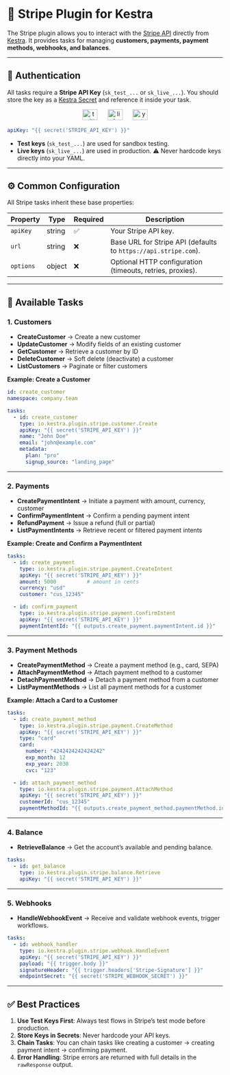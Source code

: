 # 🧾 Stripe Plugin for Kestra

The Stripe plugin allows you to interact with the [Stripe API](https://stripe.com/docs/api) directly from [Kestra](https://kestra.io).
It provides tasks for managing **customers, payments, payment methods, webhooks, and balances**.

---

## 🔐 Authentication


All tasks require a **Stripe API Key** (`sk_test_...` or `sk_live_...`).
You should store the key as a [Kestra Secret](https://kestra.io/docs/concepts/secrets) and reference it inside your task.

<p align="center">
  <a href="https://twitter.com/kestra_io" style="margin: 0 10px;">
        <img src="https://kestra.io/twitter.svg" alt="twitter" width="35" height="25" /></a>
  <a href="https://www.linkedin.com/company/kestra/" style="margin: 0 10px;">
        <img src="https://kestra.io/linkedin.svg" alt="linkedin" width="35" height="25" /></a>
  <a href="https://www.youtube.com/@kestra-io" style="margin: 0 10px;">
        <img src="https://kestra.io/youtube.svg" alt="youtube" width="35" height="25" /></a>
</p>

```yaml
apiKey: "{{ secret('STRIPE_API_KEY') }}"
```

- **Test keys** (`sk_test_...`) are used for sandbox testing.
- **Live keys** (`sk_live_...`) are used in production.
⚠️ Never hardcode keys directly into your YAML.

---

## ⚙️ Common Configuration

All Stripe tasks inherit these base properties:

| Property   | Type    | Required | Description                                                                 |
|------------|---------|----------|-----------------------------------------------------------------------------|
| `apiKey`   | string  | ✅        | Your Stripe API key.                                                        |
| `url`      | string  | ❌        | Base URL for Stripe API (defaults to `https://api.stripe.com`).             |
| `options`  | object  | ❌        | Optional HTTP configuration (timeouts, retries, proxies).                   |

---

## 📂 Available Tasks

### 1. Customers

- **CreateCustomer** → Create a new customer
- **UpdateCustomer** → Modify fields of an existing customer
- **GetCustomer** → Retrieve a customer by ID
- **DeleteCustomer** → Soft delete (deactivate) a customer
- **ListCustomers** → Paginate or filter customers

**Example: Create a Customer**

```yaml
id: create_customer
namespace: company.team

tasks:
  - id: create_customer
    type: io.kestra.plugin.stripe.customer.Create
    apiKey: "{{ secret('STRIPE_API_KEY') }}"
    name: "John Doe"
    email: "john@example.com"
    metadata:
      plan: "pro"
      signup_source: "landing_page"
```

---

### 2. Payments

- **CreatePaymentIntent** → Initiate a payment with amount, currency, customer
- **ConfirmPaymentIntent** → Confirm a pending payment intent
- **RefundPayment** → Issue a refund (full or partial)
- **ListPaymentIntents** → Retrieve recent or filtered payment intents

**Example: Create and Confirm a PaymentIntent**

```yaml
tasks:
  - id: create_payment
    type: io.kestra.plugin.stripe.payment.CreateIntent
    apiKey: "{{ secret('STRIPE_API_KEY') }}"
    amount: 5000          # amount in cents
    currency: "usd"
    customer: "cus_12345"

  - id: confirm_payment
    type: io.kestra.plugin.stripe.payment.ConfirmIntent
    apiKey: "{{ secret('STRIPE_API_KEY') }}"
    paymentIntentId: "{{ outputs.create_payment.paymentIntent.id }}"
```

---

### 3. Payment Methods

- **CreatePaymentMethod** → Create a payment method (e.g., card, SEPA)
- **AttachPaymentMethod** → Attach payment method to a customer
- **DetachPaymentMethod** → Detach a payment method from a customer
- **ListPaymentMethods** → List all payment methods for a customer

**Example: Attach a Card to a Customer**

```yaml
tasks:
  - id: create_payment_method
    type: io.kestra.plugin.stripe.payment.CreateMethod
    apiKey: "{{ secret('STRIPE_API_KEY') }}"
    type: "card"
    card:
      number: "4242424242424242"
      exp_month: 12
      exp_year: 2030
      cvc: "123"

  - id: attach_payment_method
    type: io.kestra.plugin.stripe.payment.AttachMethod
    apiKey: "{{ secret('STRIPE_API_KEY') }}"
    customerId: "cus_12345"
    paymentMethodId: "{{ outputs.create_payment_method.paymentMethod.id }}"
```

---

### 4. Balance

- **RetrieveBalance** → Get the account’s available and pending balance.

```yaml
tasks:
  - id: get_balance
    type: io.kestra.plugin.stripe.balance.Retrieve
    apiKey: "{{ secret('STRIPE_API_KEY') }}"
```

---

### 5. Webhooks

- **HandleWebhookEvent** → Receive and validate webhook events, trigger workflows.

```yaml
tasks:
  - id: webhook_handler
    type: io.kestra.plugin.stripe.webhook.HandleEvent
    apiKey: "{{ secret('STRIPE_API_KEY') }}"
    payload: "{{ trigger.body }}"
    signatureHeader: "{{ trigger.headers['Stripe-Signature'] }}"
    endpointSecret: "{{ secret('STRIPE_WEBHOOK_SECRET') }}"
```

---

## ✅ Best Practices

1. **Use Test Keys First**: Always test flows in Stripe’s test mode before production.
2. **Store Keys in Secrets**: Never hardcode your API keys.
3. **Chain Tasks**: You can chain tasks like creating a customer → creating payment intent → confirming payment.
4. **Error Handling**: Stripe errors are returned with full details in the `rawResponse` output.
